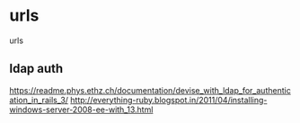 # urls
urls

ldap auth
--------------
https://readme.phys.ethz.ch/documentation/devise_with_ldap_for_authentication_in_rails_3/
http://everything-ruby.blogspot.in/2011/04/installing-windows-server-2008-ee-with_13.html

